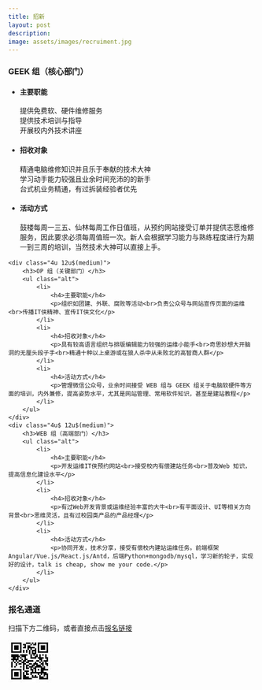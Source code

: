 ```yaml
---
title: 招新
layout: post
description: 
image: assets/images/recruiment.jpg
---
```


<p></p>

<div class="row">
	<div class="4u 12u$(medium)">
		<h3>GEEK 组（核心部门）</h3>
		<ul class="alt">
			<li>
				<h4>主要职能</h4>
				<p>提供免费软、硬件维修服务<br>提供技术培训与指导<br>开展校内外技术讲座</p>
			</li>
			<li>
				<h4>招收对象</h4>
				<p>精通电脑维修知识并且乐于奉献的技术大神<br>学习动手能力较强且业余时间充沛的的新手<br>台式机业务精通，有过拆装经验者优先</p>
			</li>
			<li>
				<h4>活动方式</h4>
				<p>鼓楼每周一三五、仙林每周工作日值班，从预约网站接受订单并提供志愿维修服务，因此要求必须每周值班一次。新人会根据学习能力与熟练程度进行为期一到三周的培训，当然技术大神可以直接上手。</p>
			</li>
		</ul>
	</div>

	<div class="4u 12u$(medium)">
		<h3>OP 组（关键部门）</h3>
		<ul class="alt">
			<li>
				<h4>主要职能</h4>
				<p>组织如团建、外联、腐败等活动<br>负责公众号与网站宣传页面的运维<br>传播IT侠精神、宣传IT侠文化</p>
			</li>
			<li>
				<h4>招收对象</h4>
				<p>具有较高语言组织与排版编辑能力较强的运维小能手<br>奇思妙想大开脑洞的无厘头段子手<br>精通十种以上桌游或在狼人杀中从未败北的高智商人群</p>
			</li>
			<li>
				<h4>活动方式</h4>
				<p>管理微信公众号，业余时间接受 WEB 组与 GEEK 组关于电脑软硬件等方面的培训，内外兼修，提高姿势水平，尤其是网站管理、常用软件知识，甚至是建站教程</p>
			</li>
		</ul>
	</div>
	<div class="4u$ 12u$(medium)">
		<h3>WEB 组（高端部门）</h3>
		<ul class="alt">
			<li>
				<h4>主要职能</h4>
				<p>开发运维IT侠预约网站<br>接受校内有偿建站任务<br>普及Web 知识，提高信息化建设水平</p>
			</li>
			<li>
				<h4>招收对象</h4>
				<p>有过Web开发背景或运维经验丰富的大牛<br>有平面设计、UI等相关方向背景<br>思维灵活，且有过校园类产品的产品经理</p>
			</li>
			<li>
				<h4>活动方式</h4>
				<p>协同开发，技术分享，接受有偿校内建站运维任务。前端框架Angular/Vue.js/React.js/Antd，后端Python+mongodb/mysql，学习新的轮子，实现好的设计，talk is cheap, show me your code.</p>
			</li>
		</ul>
	</div>
</div>

<div>
<h3>报名通道</h3>

<p>扫描下方二维码，或者直接点击<a href="http://form.mikecrm.com/wfmPk8">报名链接</a></p>

<img  src="assets/images/hiring_qrcode.jpg">
	
</div>

